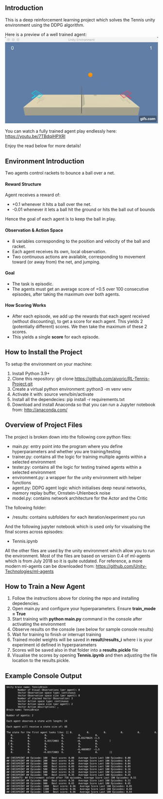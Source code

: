 ## Introduction

This is a deep reinforcement learning project which solves the Tennis unity environment using the DDPG algorithm.

Here is a preview of a well trained agent:
!["Trained Tennis Agent"](https://github.com/aivoric/RL-Tennis-Project/blob/main/images/tennis-example.gif?raw=true)

You can watch a fully trained agent play endlessly here:
https://youtu.be/7TBdqiHPXRI

Enjoy the read below for more details!

## Environment Introduction

Two agents control rackets to bounce a ball over a net. 

#### Reward Structure

Agent receives a reward of:
- +0.1 whenever it hits a ball over the net.
- -0.01 whenever it lets a ball hit the ground or hits the ball out of bounds

Hence the goal of each agent is to keep the ball in play.

#### Observation & Action Space

- 8 variables corresponding to the position and velocity of the ball and racket.
- Each agent receives its own, local observation.
- Two continuous actions are available, corresponding to movement toward (or away from) the net, and jumping.

#### Goal

- The task is episodic.
- The agents must get an average score of +0.5 over 100 consecutive episodes, after taking the maximum over both agents.

#### How Scoring Works

- After each episode, we add up the rewards that each agent received (without discounting), to get a score for each agent. This yields 2 (potentially different) scores. We then take the maximum of these 2 scores.
- This yields a single **score** for each episode.

## How to Install the Project

To setup the environment on your machine:
1. Install Python 3.9+
2. Clone this repository:
        git clone https://github.com/aivoric/RL-Tennis-Project.git
3. Create a virtual python environment:
        python3 -m venv venv
4. Activate it with:
        source venv/bin/activate
5. Install all the dependecies:
        pip install -r requirements.txt
6. Download and install Anaconda so that you can run a Jupyter notebook from:
        http://anaconda.com/

## Overview of Project Files

The project is broken down into the following core python files:
- main.py: entry point into the program where you define hyperparameters and whether you are training/testing
- trainer.py: contains all the logic for training multiple agents within a selected environment
- tester.py: contains all the logic for testing trained agents within a selected environment
- environment.py: a wrapper for the unity environment with helper functions
- agent.py: DDPG agent logic which initialises deep neural networks, memory replay buffer, Ornstein-Uhlenbeck noise
- model.py: contains network architecture for the Actor and the Critic

The following folder:
- /results: contains subfolders for each iteration/experiment you run

And the following jupyter notebook which is used only for visualising the final scores across episodes:
- Tennis.ipynb

All the other files are used by the unity environment which allow you to run the environment. Most of the files are based on version 0.4 of ml-agents which is from July 2018 so it is quite outdated. For reference, a more modern ml-agents can be downloaded from: 
https://github.com/Unity-Technologies/ml-agents 

## How to Train a New Agent

1. Follow the instructions above for cloning the repo and installing depedencies.
2. Open main.py and configure your hyperparameters. Ensure **train_mode = True**
3. Start training with **python main.py** command in the console after activating the environment
4. Observe results on the console (see below for sample console results)
5. Wait for training to finish or interrupt training
6. Trained model weights will be saved in **result/results_i** where i is your experiment id defined in hyperparameters
7. Scores will be saved also in that folder into a **results.pickle** file
7. Visualise the scores by opening **Tennis.ipynb** and then adjusting the file location to the results.pickle.


## Example Console Output

!["Console Output Example"](https://github.com/aivoric/RL-Tennis-Project/blob/main/images/console-output-example.png?raw=true)